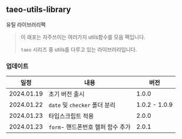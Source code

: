 ## taeo-utils-library

유틸 라이브러리팩

> 이 래포는 자주쓰이는 여러가지 utils함수를 모음 팩입니다.
>
> `taeo` 시리즈 중 utils를 다루고 있는 라이브러리입니다.

### 업데이트

| 일정       | 내용                              | 버전          |
| ---------- | --------------------------------- | ------------- |
| 2024.01.19 | 초기 버전 출시                    | 1.0.0         |
| 2024.01.22 | `date` 및 `checker` 폴더 분리     | 1.0.2 - 1.0.9 |
| 2024.01.23 | 타입스크립트 적용                 | 2.0.0         |
| 2024.01.23 | `form`- 핸드폰번호 헬퍼 함수 추가 | 2.0.1         |
